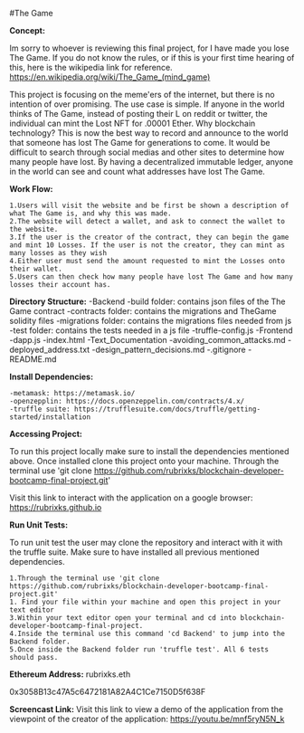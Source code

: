 #The Game

**Concept:**

Im sorry to whoever is reviewing this final project, for I have made you lose The Game.
If you do not know the rules, or if this is your first time hearing of this, here is the wikipedia link for reference.
https://en.wikipedia.org/wiki/The_Game_(mind_game)


This project is focusing on the meme'ers of the internet, but there is no intention of over promising.
The use case is simple. If anyone in the world thinks of The Game, instead of posting their L on reddit or twitter,
the individual can mint the Lost NFT for .00001 Ether.
Why blockchain technology? This is now the best way to record and announce to the world that someone has lost The Game for generations to come.
It would be difficult to search through social medias and other sites to determine how many people have lost. 
By having a decentralized immutable ledger, anyone in the world can see and count what addresses have lost The Game.

**Work Flow:**

	1.Users will visit the website and be first be shown a description of what The Game is, and why this was made. 
	2.The website will detect a wallet, and ask to connect the wallet to the website.
	3.If the user is the creator of the contract, they can begin the game and mint 10 Losses. If the user is not the creator, they can mint as many losses as they wish
	4.Either user must send the amount requested to mint the Losses onto their wallet.
	5.Users can then check how many people have lost The Game and how many losses their account has.

**Directory Structure:**
    -Backend
        -build folder: contains json files of the The Game contract
        -contracts folder: contains the migrations and TheGame solidity files
        -migrations folder: contains the migrations files needed from js
        -test folder: contains the tests needed in a js file
        -truffle-config.js
    -Frontend
        -dapp.js
        -index.html
    -Text_Documentation
        -avoiding_common_attacks.md
        -deployed_address.txt
        -design_pattern_decisions.md
    -.gitignore
    -README.md

**Install Dependencies:**

	-metamask: https://metamask.io/
	-openzepplin: https://docs.openzeppelin.com/contracts/4.x/
	-truffle suite: https://trufflesuite.com/docs/truffle/getting-started/installation

**Accessing Project:**

To run this project locally make sure to install the dependencies mentioned above. Once installed clone this project onto your machine. Through the terminal use 'git clone https://github.com/rubrixks/blockchain-developer-bootcamp-final-project.git'


Visit this link to interact with the application on a google browser: https://rubrixks.github.io




**Run Unit Tests:**

To run unit test the user may clone the repository and interact with it with the truffle suite. Make sure to have installed all previous mentioned dependencies.

    1.Through the terminal use 'git clone https://github.com/rubrixks/blockchain-developer-bootcamp-final-project.git'
    1. Find your file within your machine and open this project in your text editor
    3.Within your text editor open your terminal and cd into blockchain-developer-bootcamp-final-project.
    4.Inside the terminal use this command 'cd Backend' to jump into the Backend folder.
    5.Once inside the Backend folder run 'truffle test'. All 6 tests should pass.


**Ethereum Address:**
rubrixks.eth

0x3058B13c47A5c6472181A82A4C1Ce7150D5f638F

**Screencast Link:**
Visit this link to view a demo of the application from the viewpoint of the creator of the application:
https://youtu.be/mnf5ryN5N_k

